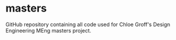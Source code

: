 # masters
GitHub repository containing all code used for Chloe Groff's Design Engineering MEng masters project. 
